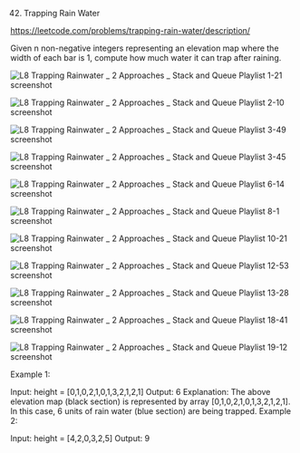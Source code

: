 42. Trapping Rain Water

https://leetcode.com/problems/trapping-rain-water/description/

Given n non-negative integers representing an elevation map where the width of each bar is 1, compute how much water it can trap after raining.

![L8  Trapping Rainwater _ 2 Approaches _ Stack and Queue Playlist 1-21 screenshot](https://github.com/user-attachments/assets/5005ba36-19a2-4b7c-8956-a5336c15bd31)

![L8  Trapping Rainwater _ 2 Approaches _ Stack and Queue Playlist 2-10 screenshot](https://github.com/user-attachments/assets/5f05d93b-b52f-4787-8d4a-3957e8fb8485)

![L8  Trapping Rainwater _ 2 Approaches _ Stack and Queue Playlist 3-49 screenshot](https://github.com/user-attachments/assets/f51feac6-97aa-48ec-8b56-217132b11531)


 
 ![L8  Trapping Rainwater _ 2 Approaches _ Stack and Queue Playlist 3-45 screenshot](https://github.com/user-attachments/assets/d83cf380-a7f3-43a4-883c-be823f9e4fff)

![L8  Trapping Rainwater _ 2 Approaches _ Stack and Queue Playlist 6-14 screenshot](https://github.com/user-attachments/assets/2cd91f32-63fc-4c22-b301-af697d9b1f68)

![L8  Trapping Rainwater _ 2 Approaches _ Stack and Queue Playlist 8-1 screenshot](https://github.com/user-attachments/assets/d7c8933d-d574-4126-9b1b-44c4af1a2508)

![L8  Trapping Rainwater _ 2 Approaches _ Stack and Queue Playlist 10-21 screenshot](https://github.com/user-attachments/assets/4828f7d2-2c62-4dc4-8091-eb848f3e40d2)

![L8  Trapping Rainwater _ 2 Approaches _ Stack and Queue Playlist 12-53 screenshot](https://github.com/user-attachments/assets/65a5f146-f6db-4ac4-9791-af90ac29ba62)

![L8  Trapping Rainwater _ 2 Approaches _ Stack and Queue Playlist 13-28 screenshot](https://github.com/user-attachments/assets/52710d87-5e35-4772-a58e-d1c36f4a5faa)

![L8  Trapping Rainwater _ 2 Approaches _ Stack and Queue Playlist 18-41 screenshot](https://github.com/user-attachments/assets/d5caeb48-a873-41b0-b4db-c7b8c2dc2dbe)

![L8  Trapping Rainwater _ 2 Approaches _ Stack and Queue Playlist 19-12 screenshot](https://github.com/user-attachments/assets/f1dd164f-74f6-4c05-b65b-269ecc095f71)


Example 1:


Input: height = [0,1,0,2,1,0,1,3,2,1,2,1]
Output: 6
Explanation: The above elevation map (black section) is represented by array [0,1,0,2,1,0,1,3,2,1,2,1]. In this case, 6 units of rain water (blue section) are being trapped.
Example 2:

Input: height = [4,2,0,3,2,5]
Output: 9
